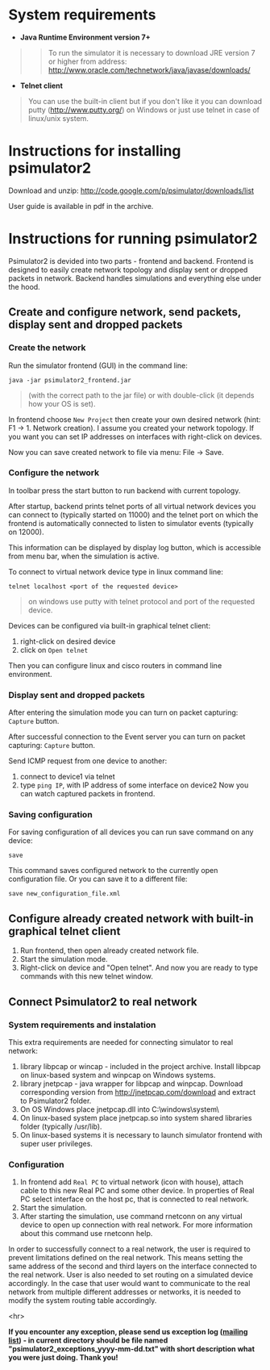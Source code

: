 # System requirements #

  * **Java Runtime Environment version 7+**
> > To run the simulator it is necessary to download JRE version 7 or higher from address: http://www.oracle.com/technetwork/java/javase/downloads/

  * **Telnet client**

> You can use the built-in client but if you don't like it you can download putty (http://www.putty.org/) on Windows or just use telnet in case of linux/unix system.



# Instructions for installing psimulator2 #

Download and unzip: http://code.google.com/p/psimulator/downloads/list

User guide is available in pdf in the archive.


# Instructions for running psimulator2 #
Psimulator2 is devided into two parts - frontend and backend. Frontend is designed to easily create network topology and display sent or dropped packets in network. Backend handles simulations and everything else under the hood.

## Create and configure network, send packets, display sent and dropped packets ##
### Create the network ###
Run the simulator frontend (GUI) in the command line:
```
java -jar psimulator2_frontend.jar
```
> (with the correct path to the jar file) or with double-click (it depends how your OS is set).

In frontend choose `New Project` then create your own desired network (hint: F1 -> 1. Network creation).
I assume you created your network topology. If you want you can set IP addresses on interfaces with right-click on devices.

Now you can save created network to file via menu: File -> Save.

### Configure the network ###
In toolbar press the start button to run backend with current topology.

After startup, backend prints telnet ports of all virtual network devices you can connect to (typically started on 11000) and the telnet port on which the frontend is automatically connected to listen to simulator events (typically on 12000).

This information can be displayed by display log button, which is accessible from menu bar, when the simulation is active.

To connect to virtual network device type in linux command line:
```
telnet localhost <port of the requested device>
```
> on windows use putty with telnet protocol and port of the requested device.

Devices can be configured via built-in graphical telnet client:
  1. right-click on desired device
  1. click on `Open telnet`


Then you can configure linux and cisco routers in command line environment.


### Display sent and dropped packets ###
After entering the simulation mode you can turn on packet capturing: `Capture` button.


After successful connection to the Event server you can turn on packet capturing: `Capture` button.


Send ICMP request from one device to another:
  1. connect to device1 via telnet
  1. type `ping IP`, with IP address of some interface on device2
Now you can watch captured packets in frontend.


### Saving configuration ###
For saving configuration of all devices you can run save command on any device:
```
save
```
This command saves configured network to the currently open configuration file.
Or you can save it to a different file:
```
save new_configuration_file.xml
```





## Configure already created network with built-in graphical telnet client ##
  1. Run frontend, then open already created network file.
  1. Start the simulation mode.
  1. Right-click on device and "Open telnet".
And now you are ready to type commands with this new telnet window.




## Connect Psimulator2 to real network ##

### System requirements and instalation ###

This extra requirements are needed for connecting simulator to real network:

  1. library libpcap or wincap - included in the project archive. Install libpcap on linux-based system and winpcap on Windows systems.
  1. library jnetpcap - java wrapper for libpcap and winpcap. Download corresponding version from http://jnetpcap.com/download and extract to Psimulator2 folder.
  1. On OS Windows place jnetpcap.dll into C:\windows\system\
  1. On linux-based system place jnetpcap.so into system shared libraries folder (typically /usr/lib).
  1. On linux-based systems it is necessary to launch simulator frontend with super user privileges.


### Configuration ###

  1. In frontend add `Real PC` to virtual network (icon with house), attach cable to this new Real PC and some other device. In properties of Real PC select interface on the host pc, that is connected to real network.
  1. Start the simulation.
  1. After starting the simulation, use command rnetconn on any virtual device to open up connection with real network. For more information about this command use rnetconn help.

In order to successfully connect to a real network, the user is required to prevent limitations defined on the real network. This means setting the same address of the second and third layers on the interface connected to the real network. User is also needed to set routing on a simulated device
accordingly. In the case that user would want to communicate to the real network from multiple different addresses or networks, it is needed to modify the system routing table accordingly.




&lt;hr&gt;



**If you encounter any exception, please send us exception log ([mailing list](http://groups.google.com/group/psimulator2-developers)) - in current directory should be file named "psimulator2\_exceptions\_yyyy-mm-dd.txt" with short description what you were just doing. Thank you!**